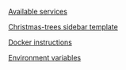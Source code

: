 [Available services](/wiki/development/available-services.md)

[Christmas-trees sidebar template](/wiki/development/christmas-trees-sidebar-template.md)

[Docker instructions](/wiki/development/docker-instructions.md)

[Environment variables](/wiki/development/environment-variables.md)
